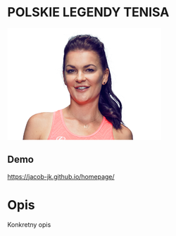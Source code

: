 # POLSKIE LEGENDY TENISA

![Agnieszka](https://raw.githubusercontent.com/jacob-jk/homepage/master/images/agnieszka.png)

## Demo 

https://jacob-jk.github.io/homepage/

# Opis

Konkretny opis
